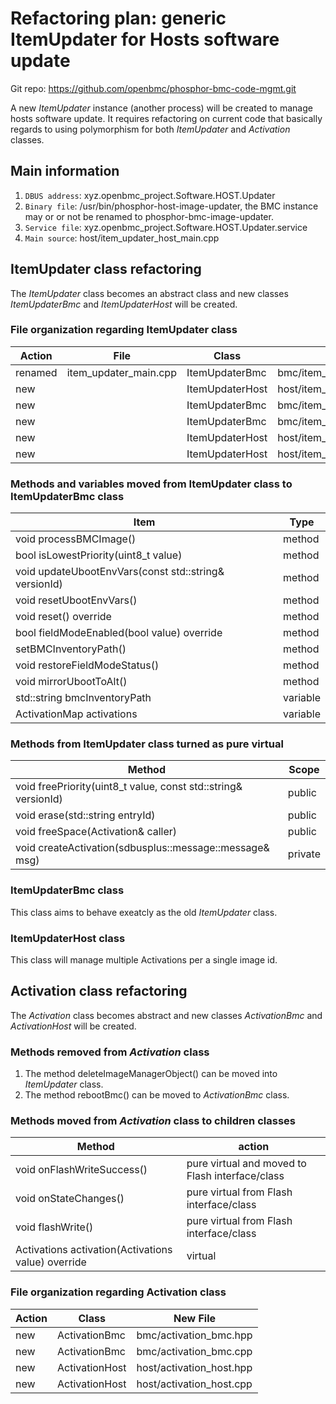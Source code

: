 # Refactoring plan: generic ItemUpdater for Hosts software update

Git repo:  https://github.com/openbmc/phosphor-bmc-code-mgmt.git

A new *ItemUpdater* instance (another process) will be created to manage hosts
software update. It requires refactoring on current code that basically
regards to using polymorphism for both *ItemUpdater* and *Activation*
classes.

## Main information

1. `DBUS address`:  xyz.openbmc_project.Software.HOST.Updater
2. `Binary file`:  /usr/bin/phosphor-host-image-updater, the BMC instance
                   may or or not be renamed to phosphor-bmc-image-updater.
3. `Service file`:  xyz.openbmc_project.Software.HOST.Updater.service
4. `Main source`:   host/item_updater_host_main.cpp


## ItemUpdater class refactoring

The *ItemUpdater* class becomes an abstract class and new classes
*ItemUpdaterBmc* and *ItemUpdaterHost* will be created.


### File organization regarding ItemUpdater class
| Action | File | Class | New File|
-------|-----------|------|------|
| renamed |item_updater_main.cpp|ItemUpdaterBmc|bmc/item_updater_bmc_main.cpp|
| new     ||ItemUpdaterHost|host/item_updater_host_main.cpp|
| new    ||ItemUpdaterBmc|bmc/item_updater_bmc.hpp|
| new    ||ItemUpdaterBmc|bmc/item_updater_bmc.cpp|
| new    ||ItemUpdaterHost|host/item_updater_host.hpp|
| new    ||ItemUpdaterHost|host/item_updater_host.cpp|


### Methods and variables moved from ItemUpdater class to ItemUpdaterBmc class

| Item | Type |
|------|------|
|void processBMCImage()| method |
|bool isLowestPriority(uint8_t value)| method|
|void updateUbootEnvVars(const std::string& versionId)| method|
|void resetUbootEnvVars()| method|
|void reset() override| method|
|bool fieldModeEnabled(bool value) override| method|
|setBMCInventoryPath()| method|
|void restoreFieldModeStatus()| method|
|void mirrorUbootToAlt()| method|
|std::string bmcInventoryPath| variable|
|ActivationMap activations| variable |

### Methods from ItemUpdater class turned as pure virtual

| Method | Scope|
|------|------|
|void freePriority(uint8_t value, const std::string& versionId)|public|
|void erase(std::string entryId)|public|
|void freeSpace(Activation& caller)| public|
|void createActivation(sdbusplus::message::message& msg)| private|


### ItemUpdaterBmc class

This class aims to behave exeatcly as the old *ItemUpdater* class.



### ItemUpdaterHost class

This class will manage multiple Activations per a single image id.


## Activation class refactoring

The *Activation* class becomes abstract and new classes *ActivationBmc* and
*ActivationHost* will be created.

### Methods removed from *Activation* class

1. The method deleteImageManagerObject() can be moved into *ItemUpdater* class.
2. The method rebootBmc() can be moved to *ActivationBmc* class.


### Methods moved from *Activation* class to children classes
| Method | action|
|------|------|
|void onFlashWriteSuccess()|pure virtual and moved to Flash interface/class|
|void onStateChanges()|pure virtual from Flash  interface/class |
|void flashWrite()|pure virtual from Flash  interface/class |
|Activations activation(Activations value) override|virtual|


### File organization regarding Activation class
| Action | Class | New File|
-------|-----------|------|
| new    |ActivationBmc|bmc/activation_bmc.hpp|
| new    |ActivationBmc|bmc/activation_bmc.cpp|
| new    |ActivationHost|host/activation_host.hpp|
| new    |ActivationHost|host/activation_host.cpp|
